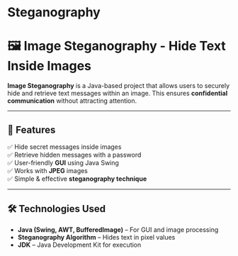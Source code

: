 # Steganography


# 🖼️ Image Steganography - Hide Text Inside Images

**Image Steganography** is a Java-based project that allows users to securely hide and retrieve text messages within an image. This ensures **confidential communication** without attracting attention.

---

## 📌 Features  
✅ Hide secret messages inside images  
✅ Retrieve hidden messages with a password  
✅ User-friendly **GUI** using Java Swing  
✅ Works with **JPEG** images  
✅ Simple & effective **steganography technique**  

---

## 🛠️ Technologies Used  
- **Java (Swing, AWT, BufferedImage)** – For GUI and image processing  
- **Steganography Algorithm** – Hides text in pixel values  
- **JDK** – Java Development Kit for execution   
  
